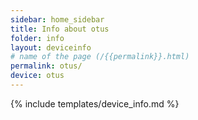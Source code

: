 ```yaml
---
sidebar: home_sidebar
title: Info about otus
folder: info
layout: deviceinfo
# name of the page (/{{permalink}}.html)
permalink: otus/
device: otus
---
```

{% include templates/device_info.md %}
